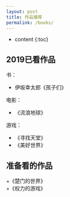 ```yaml
---
layout: post
title: 作品推荐
permalink: /books/
---
```


* content
{:toc}


2019已看作品
-----------------------------------------------------------------

书：  
+ 伊坂幸太郎《孩子们》  
  
电影：  
+ 《流浪地球》  
  
游戏： 
+ 《寻找天堂》  
+ 《美好世界》  

准备看的作品
-----------------------------------------------------------------

+《楚门的世界》  
+《权力的游戏》  

